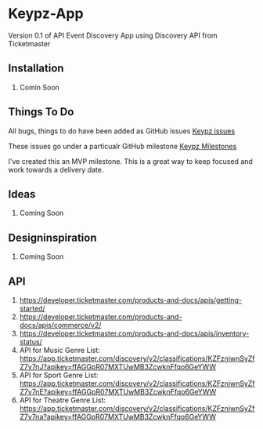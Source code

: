 # Keypz-App
Version 0.1 of API Event Discovery App using Discovery API from Ticketmaster

## Installation
1. Comin Soon

## Things To Do

All bugs, things to do have been added as GitHub issues [Keypz issues](https://github.com/Keypz/Keypz-App/issues)

These issues go under a particualr GitHub milestone [Keypz Milestones](https://github.com/Keypz/Keypz-App/milestones)

I've created this an MVP milestone. This is a great way to keep focused and work towards a delivery date. 

## Ideas
1. Coming Soon

## Designinspiration
1. Coming Soon

## API
1. https://developer.ticketmaster.com/products-and-docs/apis/getting-started/
2. https://developer.ticketmaster.com/products-and-docs/apis/commerce/v2/
3. https://developer.ticketmaster.com/products-and-docs/apis/inventory-status/
4. API for Music Genre List: https://app.ticketmaster.com/discovery/v2/classifications/KZFzniwnSyZfZ7v7nJ?apikey=ffAGGpR07MXTUwMB3ZcwknFfqo6GeYWW
5. API for Sport Genre List: https://app.ticketmaster.com/discovery/v2/classifications/KZFzniwnSyZfZ7v7nE?apikey=ffAGGpR07MXTUwMB3ZcwknFfqo6GeYWW
6. API for Theatre Genre List: https://app.ticketmaster.com/discovery/v2/classifications/KZFzniwnSyZfZ7v7na?apikey=ffAGGpR07MXTUwMB3ZcwknFfqo6GeYWW
